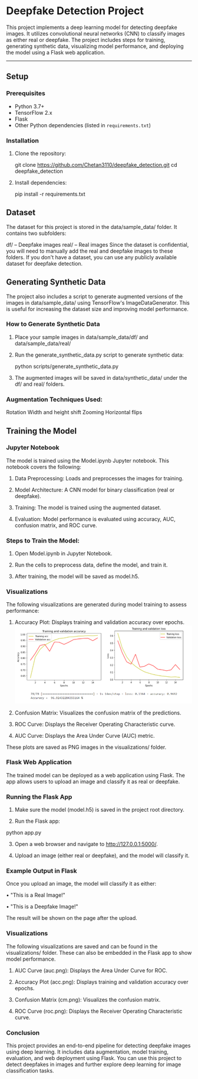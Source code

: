 # Deepfake Detection Project

This project implements a deep learning model for detecting deepfake images. It utilizes convolutional neural networks (CNN) to classify images as either real or deepfake. The project includes steps for training, generating synthetic data, visualizing model performance, and deploying the model using a Flask web application.

---
## Setup

### Prerequisites

- Python 3.7+
- TensorFlow 2.x
- Flask
- Other Python dependencies (listed in `requirements.txt`)

### Installation

1. Clone the repository:

   git clone https://github.com/Chetan3110/deepfake_detection.git
   cd deepfake_detection
   
2. Install dependencies:

   pip install -r requirements.txt

## Dataset

The dataset for this project is stored in the data/sample_data/ folder. It contains two subfolders:

df/ – Deepfake images
real/ – Real images
Since the dataset is confidential, you will need to manually add the real and deepfake images to these folders. If you don't have a dataset, you can use any publicly available dataset for deepfake detection.

## Generating Synthetic Data

The project also includes a script to generate augmented versions of the images in data/sample_data/ using TensorFlow's ImageDataGenerator. This is useful for increasing the dataset size and improving model performance.

### How to Generate Synthetic Data

1. Place your sample images in data/sample_data/df/ and data/sample_data/real/
   
2. Run the generate_synthetic_data.py script to generate synthetic data:
   
   python scripts/generate_synthetic_data.py

3. The augmented images will be saved in data/synthetic_data/ under the df/ and real/ folders.

### Augmentation Techniques Used:
Rotation
Width and height shift
Zooming
Horizontal flips

## Training the Model

### Jupyter Notebook

The model is trained using the Model.ipynb Jupyter notebook. This notebook covers the following:

1.	Data Preprocessing: Loads and preprocesses the images for training.

2.	Model Architecture: A CNN model for binary classification (real or deepfake).

3.	Training: The model is trained using the augmented dataset.

4.	Evaluation: Model performance is evaluated using accuracy, AUC, confusion matrix, and ROC curve.

### Steps to Train the Model:

1.	Open Model.ipynb in Jupyter Notebook.

2.	Run the cells to preprocess data, define the model, and train it.

3.	After training, the model will be saved as model.h5.

### Visualizations

The following visualizations are generated during model training to assess performance:

1.	Accuracy Plot: Displays training and validation accuracy over epochs.
![acc.png](visualization\acc.png)

2.	Confusion Matrix: Visualizes the confusion matrix of the predictions.

3.	ROC Curve: Displays the Receiver Operating Characteristic curve.

4.	AUC Curve: Displays the Area Under Curve (AUC) metric.

These plots are saved as PNG images in the visualizations/ folder.


### Flask Web Application

The trained model can be deployed as a web application using Flask. The app allows users to upload an image and classify it as real or deepfake.

### Running the Flask App

1.	Make sure the model (model.h5) is saved in the project root directory.

2.	Run the Flask app:

python app.py

3.	Open a web browser and navigate to http://127.0.0.1:5000/.

4.	Upload an image (either real or deepfake), and the model will classify it.

### Example Output in Flask

Once you upload an image, the model will classify it as either:

•	"This is a Real Image!"

•	"This is a Deepfake Image!"

The result will be shown on the page after the upload.


### Visualizations

The following visualizations are saved and can be found in the visualizations/ folder. These can also be embedded in the Flask app to show model performance.

1.	AUC Curve (auc.png): Displays the Area Under Curve for ROC.

2.	Accuracy Plot (acc.png): Displays training and validation accuracy over epochs.

3.	Confusion Matrix (cm.png): Visualizes the confusion matrix.

4.	ROC Curve (roc.png): Displays the Receiver Operating Characteristic curve.


### Conclusion

This project provides an end-to-end pipeline for detecting deepfake images using deep learning. It includes data augmentation, model training, evaluation, and web deployment using Flask. You can use this project to detect deepfakes in images and further explore deep learning for image classification tasks.



